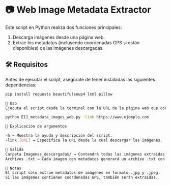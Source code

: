 # 📷 Web Image Metadata Extractor  

Este script en Python realiza dos funciones principales:  
1. Descarga imágenes desde una página web.  
2. Extrae los metadatos (incluyendo coordenadas GPS si están disponibles) de las imágenes descargadas.  

## 🛠 Requisitos  

Antes de ejecutar el script, asegúrate de tener instaladas las siguientes dependencias:  

```bash
pip install requests beautifulsoup4 lxml pillow

🚀 Uso
Ejecuta el script desde la terminal con la URL de la página web que contiene las imágenes:

python E11_metadata_images_web.py -link https://www.ejemplo.com

🔹 Explicación de argumentos

-h → Muestra la ayuda y descripción del script.
-link [URL] → Especifica la URL desde la cual descargar las imágenes.

📂 Salida
Carpeta Imagenes_descargadas/ → Contendrá todas las imágenes extraídas de la web.
Archivos .txt → Cada imagen con metadatos generará un archivo .txt con información extraída.

📝 Notas
El script solo extrae metadatos de imágenes en formato .jpg y .jpeg.
Si las imágenes contienen coordenadas GPS, también serán extraídas.



